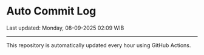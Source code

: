 # Auto Commit Log

Last updated: Monday, 08-09-2025 02:09 WIB

---

This repository is automatically updated every hour using GitHub Actions.
